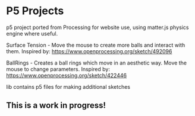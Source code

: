 # P5 Projects

p5 project ported from Processing for website use, using matter.js physics engine where useful.

Surface Tension - Move the mouse to create more balls and interact with them.
Inspired by: https://www.openprocessing.org/sketch/492096

BallRings - Creates a ball rings which move in an aesthetic way. Move the mouse to change parameters.
Inspired by: https://www.openprocessing.org/sketch/422446

lib contains p5 files for making additional sketches

## This is a work in progress!
